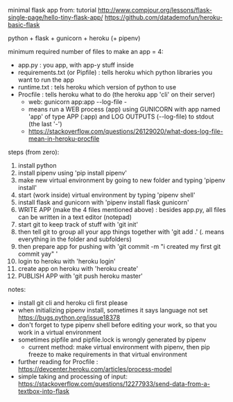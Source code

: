 minimal flask app from:
tutorial http://www.compjour.org/lessons/flask-single-page/hello-tiny-flask-app/
https://github.com/datademofun/heroku-basic-flask

python + flask + gunicorn + heroku (+ pipenv)

minimum required number of files to make an app = 4:
- app.py : you app, with app-y stuff inside
- requirements.txt (or Pipfile) : tells heroku which python libraries you want to run the app
- runtime.txt : tels heroku which version of python to use
- Procfile : tells heroku what to do (the heroku app 'cli' on their server)
    - web: gunicorn app:app --log-file -
    - means run a WEB process (app) using GUNICORN with app named 'app' of type APP (:app) and LOG OUTPUTS (--log-file) to stdout (the last '-')
    - https://stackoverflow.com/questions/26129020/what-does-log-file-mean-in-heroku-procfile

steps (from zero):
1. install python
2. install pipenv using 'pip install pipenv'
3. make new virtual environment by going to new folder and typing 'pipenv install'
4. start (work inside) virtual environment by typing 'pipenv shell'
5. install flask and gunicorn with 'pipenv install flask gunicorn'
6. WRITE APP (make the 4 files mentioned above) : besides app.py, all files can be written in a text editor (notepad)
7. start git to keep track of stuff with 'git init'
8. then tell git to group all your app things together with 'git add .' (. means everything in the folder and subfolders)
9. then prepare app for pushing with 'git commit -m "i created my first git commit yay" '
10. login to heroku with 'heroku login'
11. create app on heroku with 'heroku create'
12. PUBLISH APP with 'git push heroku master'

notes:
- install git cli and heroku cli first please
- when initializing pipenv install, sometimes it says language not set https://bugs.python.org/issue18378
- don't forget to type pipenv shell before editing your work, so that you work in a virtual environment
- sometimes pipfile and pipfile.lock is wrongly generated by pipenv
    - current method: make virtual environment with pipenv, then pip freeze to make requirements in that virtual environment
- further reading for Procfile : https://devcenter.heroku.com/articles/process-model
- simple taking and processing of input: https://stackoverflow.com/questions/12277933/send-data-from-a-textbox-into-flask